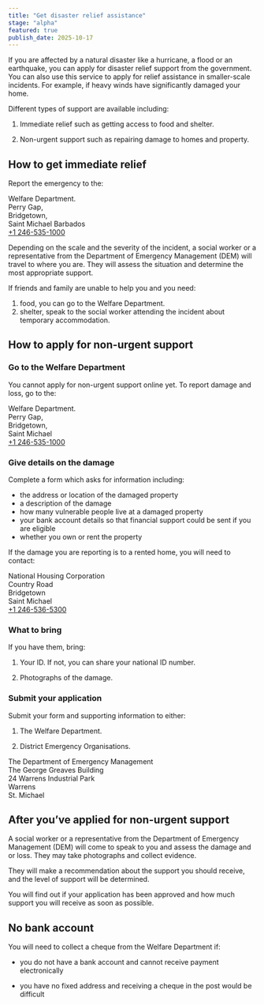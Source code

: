 ```yaml
---
title: "Get disaster relief assistance"
stage: "alpha"
featured: true
publish_date: 2025-10-17
---
```


If you are affected by a natural disaster like a hurricane, a flood or an earthquake, you can apply for disaster relief support from the government. You can also use this service to apply for relief assistance in smaller-scale incidents. For example, if heavy winds have significantly damaged your home.

Different types of support are available including:

1. Immediate relief such as getting access to food and shelter.

2. Non-urgent support such as repairing damage to homes and property.

## How to get immediate relief

Report the emergency to the:

Welfare Department.  
Perry Gap,  
Bridgetown,  
Saint Michael Barbados  
[+1 246-535-1000](tel:+12465351000)  

Depending on the scale and the severity of the incident, a social worker or a representative from the Department of Emergency Management (DEM) will travel to where you are. They will assess the situation and determine the most appropriate support. 

If friends and family are unable to help you and you need:

1. food, you can go to the Welfare Department. 
2. shelter, speak to the social worker attending the incident about temporary accommodation. 

## How to apply for non-urgent support 

### Go to the Welfare Department

You cannot apply for non-urgent support online yet. To report damage and loss, go to the:

Welfare Department.  
Perry Gap,  
Bridgetown,  
Saint Michael  
[+1 246-535-1000](tel:+12465351000)  


### Give details on the damage

Complete a form which asks for information including:

- the address or location of the damaged property 
- a description of the damage
- how many vulnerable people live at a damaged property
- your bank account details so that financial support could be sent if you are eligible
- whether you own or rent the property

If the damage you are reporting is to a rented home, you will need to contact:

National Housing Corporation  
Country Road  
Bridgetown  
Saint Michael   
[+1 246-536-5300](tel:+12465365300)   

### What to bring

If you have them, bring:

1. Your ID. If not, you can share your national ID number. 

2. Photographs of the damage.

### Submit your application

Submit your form and supporting information to either:

1. The Welfare Department. 

2. District Emergency Organisations.

​​The Department of Emergency Management  
The George Greaves Building  
24 Warrens Industrial Park  
Warrens  
St. Michael  

## After you’ve applied for non-urgent support

A social worker or a representative from the Department of Emergency Management (DEM) will come to speak to you and assess the damage and or loss. They may take photographs and collect evidence.

They will make a recommendation about the support you should receive, and the level of support will be determined.

You will find out if your application has been approved and how much support you will receive as soon as possible.

## No bank account

You will need to collect a cheque from the Welfare Department if:

- you do not have a bank account and cannot receive payment electronically

- you have no fixed address and receiving a cheque in the post would be difficult